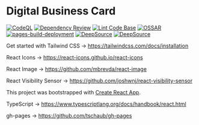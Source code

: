 # Digital Business Card

[![CodeQL](https://github.com/milliorn/Digital-Business-Card/actions/workflows/codeql-analysis.yml/badge.svg)](https://github.com/milliorn/Digital-Business-Card/actions/workflows/codeql-analysis.yml)
[![Dependency Review](https://github.com/milliorn/Digital-Business-Card/actions/workflows/dependency-review.yml/badge.svg)](https://github.com/milliorn/Digital-Business-Card/actions/workflows/dependency-review.yml)
[![Lint Code Base](https://github.com/milliorn/Digital-Business-Card/actions/workflows/super-linter.yml/badge.svg)](https://github.com/milliorn/Digital-Business-Card/actions/workflows/super-linter.yml)
[![OSSAR](https://github.com/milliorn/Digital-Business-Card/actions/workflows/ossar.yml/badge.svg)](https://github.com/milliorn/Digital-Business-Card/actions/workflows/ossar.yml)
[![pages-build-deployment](https://github.com/milliorn/Digital-Business-Card/actions/workflows/pages/pages-build-deployment/badge.svg)](https://github.com/milliorn/Digital-Business-Card/actions/workflows/pages/pages-build-deployment)
[![DeepSource](https://deepsource.io/gh/milliorn/Digital-Business-Card.svg/?label=active+issues&show_trend=true&token=fPQHM-iCKUX010--QSb8neLK)](https://deepsource.io/gh/milliorn/Digital-Business-Card/?ref=repository-badge)
[![DeepSource](https://deepsource.io/gh/milliorn/Digital-Business-Card.svg/?label=resolved+issues&show_trend=true&token=fPQHM-iCKUX010--QSb8neLK)](https://deepsource.io/gh/milliorn/Digital-Business-Card/?ref=repository-badge)

Get started with Tailwind CSS -> <https://tailwindcss.com/docs/installation>

React Icons -> <https://react-icons.github.io/react-icons>

React Image -> <https://github.com/mbrevda/react-image>

React Visibility Sensor -> <https://github.com/joshwnj/react-visibility-sensor>

This project was bootstrapped with [Create React App](https://github.com/facebook/create-react-app).

TypeScript -> <https://www.typescriptlang.org/docs/handbook/react.html>

gh-pages -> <https://github.com/tschaub/gh-pages>
